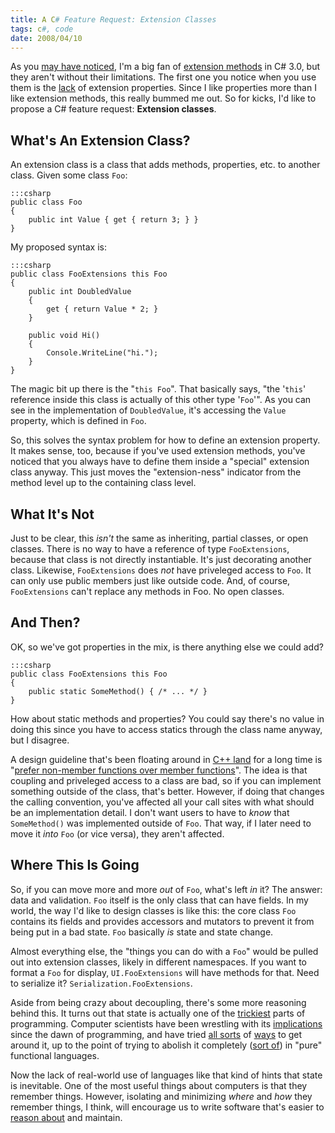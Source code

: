 ```yaml
---
title: A C# Feature Request: Extension Classes
tags: c#, code
date: 2008/04/10
---
```

As you [may have noticed](http://journal.stuffwithstuff.com/2008/02/09/c-extension-methods-not-just-for-breakfast/), I'm a big fan of [extension methods](http://msdn2.microsoft.com/en-us/library/bb383977.aspx) in C#
3.0, but they aren't without their limitations. The first one you notice when
you use them is the [lack](http://weblogs.asp.net/scottgu/archive/2007/03/13/new-orcas-language-feature-extension-methods.aspx#2019379) of extension properties. Since I like
properties more than I like extension methods, this really bummed me out. So
for kicks, I'd like to propose a C# feature request: **Extension classes**.

## What's An Extension Class?

An extension class is a class that adds methods, properties, etc. to another
class. Given some class `Foo`:

    :::csharp
    public class Foo
    {
        public int Value { get { return 3; } }
    }

My proposed syntax is:

    :::csharp
    public class FooExtensions this Foo
    {
        public int DoubledValue
        {
            get { return Value * 2; }
        }

        public void Hi()
        {
            Console.WriteLine("hi.");
        }
    }

The magic bit up there is the "`this Foo`". That basically says, "the '`this`'
reference inside this class is actually of this other type '`Foo`'". As you
can see in the implementation of `DoubledValue`, it's accessing the `Value`
property, which is defined in `Foo`.

So, this solves the syntax problem for how to define an extension property. It
makes sense, too, because if you've used extension methods, you've noticed
that you always have to define them inside a "special" extension class anyway.
This just moves the "extension-ness" indicator from the method level up to the
containing class level.

## What It's Not

Just to be clear, this *isn't* the same as inheriting, partial classes, or
open classes. There is no way to have a reference of type `FooExtensions`,
because that class is not directly instantiable. It's just decorating another
class. Likewise, `FooExtensions` does *not* have priveleged access to `Foo`.
It can only use public members just like outside code. And, of course,
`FooExtensions` can't replace any methods in Foo. No open classes.

## And Then?

OK, so we've got properties in the mix, is there anything else we could add?

    :::csharp
    public class FooExtensions this Foo
    {
        public static SomeMethod() { /* ... */ }
    }

How about static methods and properties? You could say there's no value in
doing this since you have to access statics through the class name anyway, but
I disagree.

A design guideline that's been floating around in [C++ land](http://www.amazon.com/dp/0201924889) for a long
time is "[prefer non-member functions over member functions](http://www.aristeia.com/effective-c++_frames.html)". The idea is
that coupling and priveleged access to a class are bad, so if you can
implement something outside of the class, that's better. However, if doing
that changes the calling convention, you've affected all your call sites with
what should be an implementation detail. I don't want users to have to _know_
that `SomeMethod()` was implemented outside of `Foo`. That way, if I later
need to move it *into* `Foo` (or vice versa), they aren't affected.

## Where This Is Going

So, if you can move more and more *out* of `Foo`, what's left *in* it? The
answer: data and validation. `Foo` itself is the only class that can have
fields. In my world, the way I'd like to design classes is like this: the core
class `Foo` contains its fields and provides accessors and mutators to prevent
it from being put in a bad state. `Foo` basically *is* state and state change.

Almost everything else, the "things you can do with a `Foo`" would be pulled
out into extension classes, likely in different namespaces. If you want to
format a `Foo` for display, `UI.FooExtensions` will have methods for that.
Need to serialize it? `Serialization.FooExtensions`.

Aside from being crazy about decoupling, there's some more reasoning behind
this. It turns out that state is actually one of the [trickiest](http://en.wikipedia.org/wiki/Side_effect_%28computer_science%29) parts of
programming. Computer scientists have been wrestling with its
[implications](http://en.wikipedia.org/wiki/Memoization) since the dawn of programming, and have tried [all
sorts](http://en.wikipedia.org/wiki/Purely_functional) of [ways](http://www.haskell.org/) to get around it, up to the point of trying to
abolish it completely ([sort of](http://www.haskell.org/tutorial/monads.html)) in "pure" functional languages.

Now the lack of real-world use of languages like that kind of hints that state
is inevitable. One of the most useful things about computers is that they
remember things. However, isolating and minimizing *where* and *how* they
remember things, I think, will encourage us to write software that's easier to
[reason about](http://en.wikipedia.org/wiki/Referential_transparency_%28computer_science%29) and maintain.
